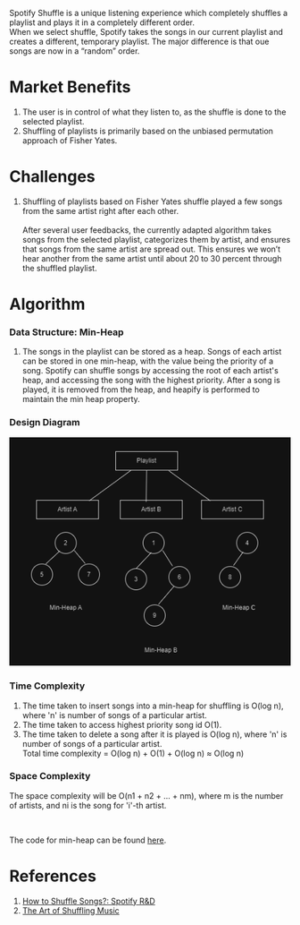 Spotify Shuffle is a unique listening experience which completely shuffles a playlist and plays it in a completely different order.
<br>
When we select shuffle, Spotify takes the songs in our current playlist and creates a different, temporary playlist. The major difference is that oue songs are now in a “random” order.
# Market Benefits
1. The user is in control of what they listen to, as the shuffle is done to the selected playlist.
2. Shuffling of playlists is primarily based on the unbiased permutation approach of Fisher Yates.

# Challenges 
1. Shuffling of playlists based on Fisher Yates shuffle played a few songs from the same artist right after each other. <br> <br>
After several user feedbacks, the currently adapted algorithm takes songs from the selected playlist, categorizes them by artist, and ensures that songs from the same artist are spread out. This ensures we won’t hear another from the same artist until about 20 to 30 percent through the shuffled playlist.

# Algorithm
### Data Structure: Min-Heap
1. The songs in the playlist can be stored as a heap. Songs of each artist can be stored in one min-heap, with the value being the priority of a song. Spotify can shuffle songs by accessing the root of each artist's heap, and accessing the song with the highest priority. After a song is played, it is removed from the heap, and heapify is performed to maintain the min heap property.
### Design Diagram
![Design Diagram for min-heap](../images/min-heap.png)
### Time Complexity
1. The time taken to insert songs into a min-heap for shuffling is O(log n), where 'n' is number of songs of a particular artist. <br>
2. The time taken to access highest priority song id O(1). <br>
3. The time taken to delete a song after it is played is O(log n), where 'n' is number of songs of a particular artist. <br>
Total time complexity = O(log n) + O(1) + O(log n) ≈ O(log n)

### Space Complexity
The space complexity will be O(n1 + n2 + ... + nm), where m is the number of artists, and ni is the song for 'i'-th artist.

<br>

The code for min-heap can be found [here](https://github.com/BigWheel92/Min-Heap.git).

# References
1. [How to Shuffle Songs?: Spotify R&D](https://engineering.atspotify.com/2014/02/how-to-shuffle-songs/)
2. [The Art of Shuffling Music](https://keyj.emphy.de/balanced-shuffle/)

